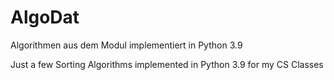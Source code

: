 # AlgoDat
Algorithmen aus dem Modul implementiert in Python 3.9

Just a few Sorting Algorithms implemented in Python 3.9 for my CS Classes

